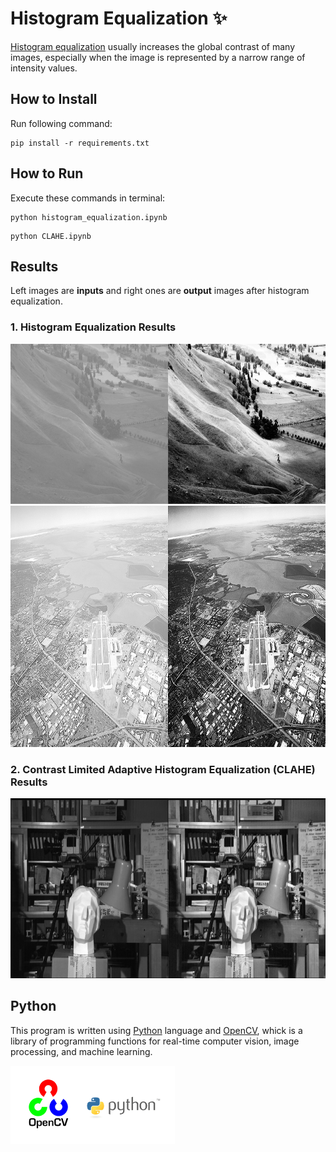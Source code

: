 
# Histogram Equalization ✨
[Histogram equalization](https://docs.opencv.org/4.7.0/d5/daf/tutorial_py_histogram_equalization.html) usually increases the global contrast of many images, especially when the image is represented by a narrow range of intensity values.

## How to Install
Run following command:
```
pip install -r requirements.txt
```

## How to Run
Execute these commands in terminal:
```
python histogram_equalization.ipynb
```
```
python CLAHE.ipynb
```

## Results
Left images are **inputs** and right ones are **output** images after histogram equalization.

### 1. Histogram Equalization Results
<img src="output\result1.jpg" width="768" height="256">

<img src="output\result2.jpg" width="768" height="386">

### 2. Contrast Limited Adaptive Histogram Equalization (CLAHE) Results
<img src="output\result3.jpg" width="768" height="288">



## Python
This program is written using [Python](https://www.python.org/) language and [OpenCV](https://opencv.org/), whick is a library of programming functions for real-time computer vision, image processing, and machine learning.

<img src="input\opencv.webp" width="262.5" height="124.75">